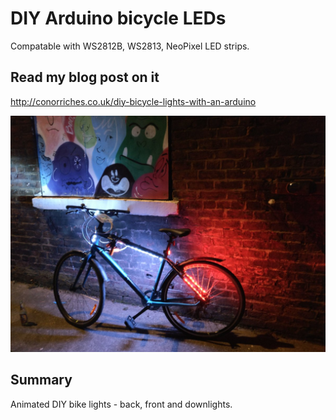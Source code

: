 # DIY Arduino bicycle LEDs
Compatable with WS2812B, WS2813, NeoPixel LED strips.

## Read my blog post on it
http://conorriches.co.uk/diy-bicycle-lights-with-an-arduino ‎

![Result](./docs/result.jpg)

## Summary 
Animated DIY bike lights - back, front and downlights.
